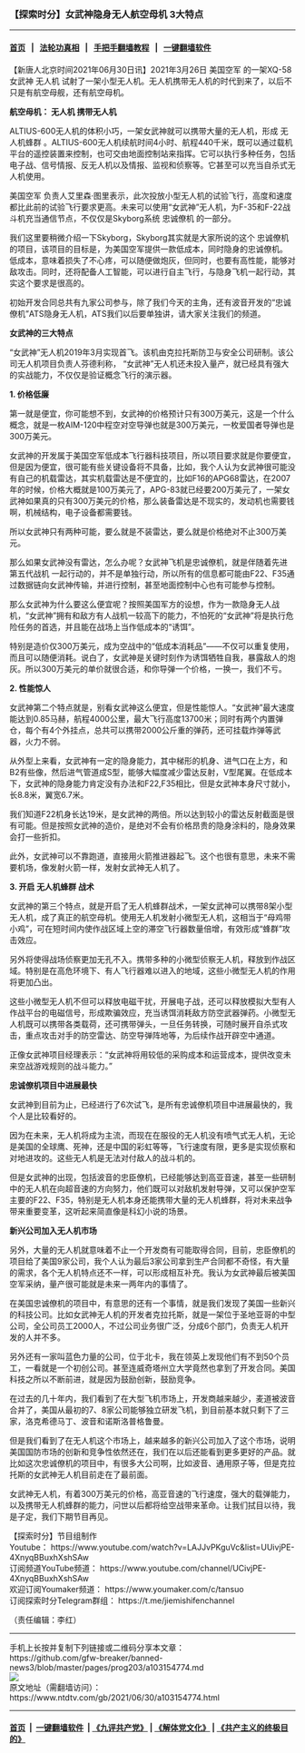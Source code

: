### 【探索时分】女武神隐身无人航空母机 3大特点
------------------------

#### [首页](https://github.com/gfw-breaker/banned-news3/blob/master/README.md) &nbsp;&nbsp;|&nbsp;&nbsp; [法轮功真相](https://github.com/begood0513/basic/blob/master/README.md)  &nbsp;&nbsp;|&nbsp;&nbsp; [手把手翻墙教程](https://github.com/gfw-breaker/guides/wiki)  &nbsp;&nbsp;|&nbsp;&nbsp; [一键翻墙软件](https://github.com/gfw-breaker/nogfw/blob/master/README.md)  



<div><div class="post_content" itemprop="articleBody">
 <p>
  【新唐人北京时间2021年06月30日讯】2021年3月26日
  <ok href="https://www.ntdtv.com/gb/美国空军.htm">
   美国空军
  </ok>
  的一架XQ-58女武神
  <ok href="https://www.ntdtv.com/gb/无人机.htm">
   无人机
  </ok>
  试射了一架小型无人机。无人机携带无人机的时代到来了，以后不只是有航空母舰，还有航空母机。
 </p>
 <p>
  <strong>
   航空母机：
   <ok href="https://www.ntdtv.com/gb/无人机.htm">
    无人机
   </ok>
   携带无人机
  </strong>
 </p>
 <p>
  ALTIUS-600无人机的体积小巧，一架女武神就可以携带大量的无人机，形成
  <ok href="https://www.ntdtv.com/gb/无人机蜂群.htm">
   无人机蜂群
  </ok>
  。ALTIUS-600无人机续航时间4小时、航程440千米，既可以通过载机平台的遥控装置来控制，也可交由地面控制站来指挥。它可以执行多种任务，包括电子战、信号情报、反无人机以及情报、监视和侦察等。它甚至可以充当自杀式无人机使用。
 </p>
 <p>
  <ok href="https://www.ntdtv.com/gb/美国空军.htm">
   美国空军
  </ok>
  负责人艾里森·图里表示，此次投放小型无人机的试验飞行，高度和速度都比此前的试验飞行要求更高。未来可以使用“女武神”无人机，为F-35和F-22战斗机充当通信节点，不仅仅是Skyborg系统
  <ok href="https://www.ntdtv.com/gb/忠诚僚机.htm">
   忠诚僚机
  </ok>
  的一部分。
 </p>
 <p>
  我们这里要稍微介绍一下Skyborg，Skyborg其实就是大家所说的这个
  <ok href="https://www.ntdtv.com/gb/忠诚僚机.htm">
   忠诚僚机
  </ok>
  的项目，该项目的目标是，为美国空军提供一款低成本，同时隐身的忠诚僚机。
  <br/>
  低成本，意味着损失了不心疼，可以随便做炮灰，但同时，也要有高性能，能够对敌攻击。同时，还将配备人工智能，可以进行自主飞行，与隐身飞机一起行动，其实这个要求是很高的。
 </p>
 <p>
  初始开发合同总共有九家公司参与，除了我们今天的主角，还有波音开发的“忠诚僚机”ATS隐身无人机，ATS我们以后要单独讲，请大家关注我们的频道。
 </p>
 <p>
 </p>
 <p>
  <strong>
   女武神的三大特点
  </strong>
 </p>
 <p>
  “女武神”无人机2019年3月实现首飞。该机由克拉托斯防卫与安全公司研制。该公司无人机项目负责人芬德利称， “女武神”无人机还未投入量产，就已经具有强大的实战能力，不仅仅是验证概念飞行的演示器。
 </p>
 <p>
  <strong>
   1. 价格低廉
  </strong>
 </p>
 <p>
  第一就是便宜，你可能想不到，女武神的价格预计只有300万美元，这是一个什么概念，就是一枚AIM-120中程空对空导弹也就是300万美元，一枚爱国者导弹也是300万美元。
 </p>
 <p>
  女武神的开发属于美国空军低成本飞行器科技项目，所以项目要求就是你要便宜，但是因为便宜，很可能有些关键设备将不具备，比如，我个人认为女武神很可能没有自己的机载雷达，其实机载雷达是不便宜的，比如F16的APG68雷达，在2007年的时候，价格大概就是100万美元了，APG-83就已经要200万美元了，一架女武神如果真的只有300万美元的价格，那么装备雷达是不现实的，发动机也需要钱啊，机械结构，电子设备都需要钱。
 </p>
 <p>
  所以女武神只有两种可能，要么就是不装雷达，要么就是价格绝对不止300万美元。
 </p>
 <p>
  那么如果女武神没有雷达，怎么办呢？女武神飞机是忠诚僚机，就是伴随着先进
  <ok href="https://www.ntdtv.com/gb/第五代战机.htm">
   第五代战机
  </ok>
  一起行动的，并不是单独行动，所以所有的信息都可能由F22、F35通过数据链向女武神传输，并进行控制，甚至地面控制中心也有可能参与控制。
 </p>
 <p>
  那么女武神为什么要这么便宜呢？按照美国军方的设想，作为一款隐身无人战机，“女武神”拥有和敌方有人战机一较高下的能力，不怕死的“女武神”将是执行危险任务的首选，并且能在战场上当作低成本的“诱饵”。
 </p>
 <p>
  特别是造价仅300万美元，成为空战中的“低成本消耗品”——不仅可以重复使用，而且可以随便消耗。说白了，女武神是关键时刻作为诱饵牺牲自我，暴露敌人的炮灰。所以300万美元的单价就很合适，和你导弹一个价格，一换一，我们不亏。
 </p>
 <p>
  <strong>
   2. 性能惊人
  </strong>
 </p>
 <p>
  女武神第二个特点就是，别看女武神这么便宜，但是性能惊人。“女武神”最大速度能达到0.85马赫，航程4000公里，最大飞行高度13700米；同时有两个内置弹仓，每个有4个外挂点，总共可以携带2000公斤重的弹药，还可挂载炸弹等武器，火力不弱。
 </p>
 <p>
  从外型上来看，女武神有一定的隐身能力，其中梯形的机身、进气口在上方，和B2有些像，然后进气管道成S型，能够大幅度减少雷达反射，V型尾翼。在低成本下，女武神的隐身能力肯定没有办法和F22,F35相比，但是女武神本身尺寸就小，长8.8米，翼宽6.7米。
 </p>
 <p>
  我们知道F22机身长达19米，是女武神的两倍。所以达到较小的雷达反射截面是很有可能。但是按照女武神的造价，是绝对不会有价格昂贵的隐身涂料的，隐身效果会打一些折扣。
 </p>
 <p>
  此外，女武神可以不靠跑道，直接用火箭推进器起飞。这个也很有意思，未来不需要机场，像发射火箭一样，发射女武神无人机了。
 </p>
 <p>
  <strong>
   3. 开启
   <ok href="https://www.ntdtv.com/gb/无人机蜂群.htm">
    无人机蜂群
   </ok>
   战术
  </strong>
 </p>
 <p>
  女武神的第三个特点，就是开启了无人机蜂群战术，一架女武神可以携带8架小型无人机，成了真正的航空母机。使用无人机发射小微型无人机，这相当于“母鸡带小鸡”，可在短时间内使作战区域上空的滞空飞行器数量倍增，有效形成“蜂群”攻击效应。
 </p>
 <p>
  另外将使得战场侦察更加无孔不入。携带多种的小微型侦察无人机，释放到作战区域。特别是在高危环境下、有人飞行器难以进入的地域，这些小微型无人机的作用将更加凸出。
 </p>
 <p>
  这些小微型无人机不但可以释放电磁干扰，开展电子战，还可以释放模拟大型有人作战平台的电磁信号，形成欺骗效应，充当诱饵消耗敌方防空武器弹药。小微型无人机既可以携带各类载荷，还可携带弹头，一旦任务转换，可随时展开自杀式攻击，重点攻击对手的防空雷达、防空导弹阵地等，为后续作战开辟空中通道。
 </p>
 <p>
  正像女武神项目经理表示：“女武神将用较低的采购成本和运营成本，提供改变未来空战游戏规则的战斗能力。”
 </p>
 <p>
  <strong>
   忠诚僚机项目中进展最快
  </strong>
 </p>
 <p>
  女武神到目前为止，已经进行了6次试飞，是所有忠诚僚机项目中进展最快的，我个人是比较看好的。
 </p>
 <p>
  因为在未来，无人机将成为主流，而现在在服役的无人机没有喷气式无人机，无论是美国的全球鹰、死神，还是中国的彩虹等等，飞行速度有限，更多是实现侦察和对地进攻的。这些无人机是无法对付敌人的战斗机的。
 </p>
 <p>
  但是女武神的出现，包括波音的忠臣僚机，已经能够达到高亚音速，甚至一些研制中的无人机在向超音速的方向努力，他们既可以对敌机发射导弹，又可以保护空军主要的F22、F35，特别是无人机本身还能携带大量的无人机蜂群，将对未来战争带来重要变革，这听起来简直像是科幻小说的场景。
 </p>
 <p>
  <strong>
   新兴公司加入无人机市场
  </strong>
 </p>
 <p>
  另外，大量的无人机就意味着不止一个开发商有可能取得合同，目前，忠臣僚机的项目给了美国9家公司，我个人认为最后3家公司拿到生产合同都不奇怪，有大量的需求，各个无人机特点还不一样，可以形成相互补充。我认为女武神最后被美国空军采纳，量产很可能就是未来一两年内的事情了。
 </p>
 <p>
  在美国忠诚僚机的项目中，有意思的还有一个事情，就是我们发现了美国一些新兴的科技公司。比如女武神无人机的开发者克拉托斯，就是一架位于圣地亚哥的中型公司，全公司员工2000人，不过公司业务很广泛，分成6个部门，负责无人机开发的人并不多。
 </p>
 <p>
  另外还有一家叫蓝色力量的公司，位于北卡，我在领英上发现他们有不到50个员工，一看就是一个初创公司。甚至连威奇塔州立大学竟然也拿到了开发合同。美国科技之所以不断前进，就是因为鼓励创新，鼓励竞争。
 </p>
 <p>
  在过去的几十年内，我们看到了在大型飞机市场上，开发商越来越少，麦道被波音合并了，美国从最初的7、8家公司能够独立研发飞机，到目前基本就只剩下了三家，洛克希德马丁、波音和诺斯洛普格鲁曼。
 </p>
 <p>
  但是我们看到了在无人机这个市场上，越来越多的新兴公司加入了这个市场，说明美国国防市场的创新和竞争性依然还在，我们在以后还能看到更多更好的产品。就比如这次忠诚僚机的项目中，有很多大公司啊，比如波音、通用原子等，但是克拉托斯的女武神无人机目前走在了最前面。
 </p>
 <p>
  女武神无人机，有着300万美元的价格，高亚音速的飞行速度，强大的载弹能力，以及携带无人机蜂群的能力，问世以后都将给空战带来革命。让我们拭目以待，我是子定，我们下期节目再见。
 </p>
 <p>
  【探索时分】节目组制作
  <br/>
  Youtube：
  <ok href="https://www.youtube.com/watch?v=LAJJvPKguVc&amp;list=UUivjPE-4XnyqBBuxhXshSAw">
   https://www.youtube.com/watch?v=LAJJvPKguVc&amp;list=UUivjPE-4XnyqBBuxhXshSAw
  </ok>
  <br/>
  订阅频道YouTube频道：
  <ok href="https://www.youtube.com/channel/UCivjPE-4XnyqBBuxhXshSAw">
   https://www.youtube.com/channel/UCivjPE-4XnyqBBuxhXshSAw
  </ok>
  <br/>
  欢迎订阅Youmaker频道：
  <ok href="https://www.youmaker.com/c/tansuo">
   https://www.youmaker.com/c/tansuo
  </ok>
  ​
  <br/>
  订阅探索时分Telegram群组：
  <ok href="https://t.me/jiemishifenchannel">
   https://t.me/jiemishifenchannel
  </ok>
 </p>
 <p>
  （责任编辑：李红）
 </p>
 <div class="single_ad">
 </div>
</div>
</div>
<hr/>
手机上长按并复制下列链接或二维码分享本文章：<br/>
https://github.com/gfw-breaker/banned-news3/blob/master/pages/prog203/a103154774.md <br/>
<a href='https://github.com/gfw-breaker/banned-news3/blob/master/pages/prog203/a103154774.md'><img src='https://github.com/gfw-breaker/banned-news3/blob/master/pages/prog203/a103154774.md.png'/></a> <br/>
原文地址（需翻墙访问）：https://www.ntdtv.com/gb/2021/06/30/a103154774.html


------------------------
#### [首页](https://github.com/gfw-breaker/banned-news3/blob/master/README.md) &nbsp;|&nbsp; [一键翻墙软件](https://github.com/gfw-breaker/nogfw/blob/master/README.md) &nbsp;| [《九评共产党》](https://github.com/gfw-breaker/9ping.md/blob/master/README.md#九评之一评共产党是什么) | [《解体党文化》](https://github.com/gfw-breaker/jtdwh.md/blob/master/README.md) | [《共产主义的终极目的》](https://github.com/gfw-breaker/gczydzjmd.md/blob/master/README.md)


<img src='http://gfw-breaker.win/banned-news3/pages/prog203/a103154774.md' width='0px' height='0px'/>